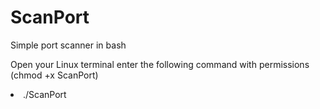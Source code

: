 # ScanPort

Simple port scanner in bash

Open your Linux terminal enter the following command with permissions (chmod +x ScanPort)

<li>./ScanPort <targetIP> </li>


